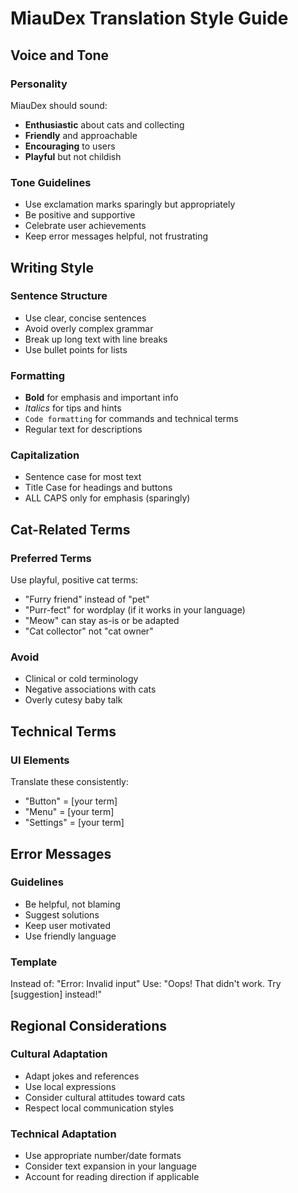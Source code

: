 # MiauDex Translation Style Guide

## Voice and Tone

### Personality
MiauDex should sound:
- **Enthusiastic** about cats and collecting
- **Friendly** and approachable
- **Encouraging** to users
- **Playful** but not childish

### Tone Guidelines
- Use exclamation marks sparingly but appropriately
- Be positive and supportive
- Celebrate user achievements
- Keep error messages helpful, not frustrating

## Writing Style

### Sentence Structure
- Use clear, concise sentences
- Avoid overly complex grammar
- Break up long text with line breaks
- Use bullet points for lists

### Formatting
- **Bold** for emphasis and important info
- *Italics* for tips and hints
- `Code formatting` for commands and technical terms
- Regular text for descriptions

### Capitalization
- Sentence case for most text
- Title Case for headings and buttons
- ALL CAPS only for emphasis (sparingly)

## Cat-Related Terms

### Preferred Terms
Use playful, positive cat terms:
- "Furry friend" instead of "pet"
- "Purr-fect" for wordplay (if it works in your language)
- "Meow" can stay as-is or be adapted
- "Cat collector" not "cat owner"

### Avoid
- Clinical or cold terminology
- Negative associations with cats
- Overly cutesy baby talk

## Technical Terms

### UI Elements
Translate these consistently:
- "Button" = [your term]
- "Menu" = [your term]
- "Settings" = [your term]

## Error Messages

### Guidelines
- Be helpful, not blaming
- Suggest solutions
- Keep user motivated
- Use friendly language

### Template
Instead of: "Error: Invalid input"
Use: "Oops! That didn't work. Try [suggestion] instead!"

## Regional Considerations

### Cultural Adaptation
- Adapt jokes and references
- Use local expressions
- Consider cultural attitudes toward cats
- Respect local communication styles

### Technical Adaptation
- Use appropriate number/date formats
- Consider text expansion in your language
- Account for reading direction if applicable